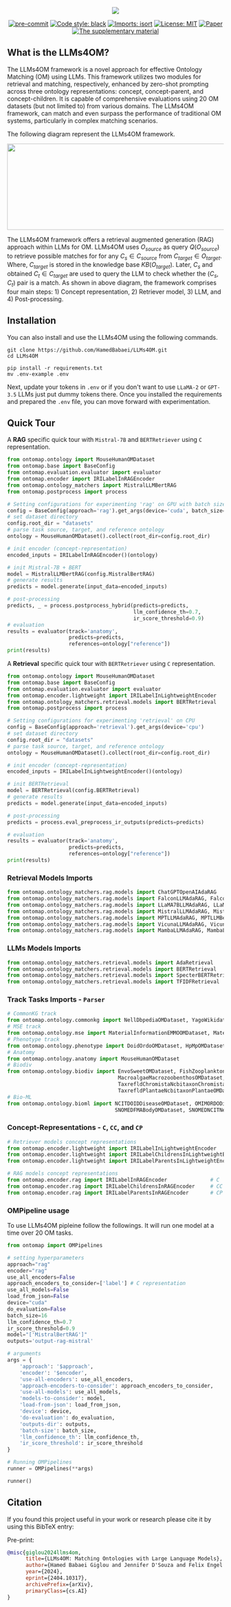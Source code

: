 <div align="center">
 <img src="images/logo.png"/>
</div>

<div align="center">


[![pre-commit](https://img.shields.io/badge/pre--commit-enabled-brightgreen?logo=pre-commit)](https://github.com/pre-commit/pre-commit)
[![Code style: black](https://img.shields.io/badge/code%20style-black-000000.svg)](https://github.com/psf/black)
[![Imports: isort](https://img.shields.io/badge/%20imports-isort-%231674b1?style=flat&labelColor=ef8336)](https://pycqa.github.io/isort/)
[![License: MIT](https://img.shields.io/badge/License-MIT-yellow.svg)](https://opensource.org/licenses/MIT)
[![Paper](https://img.shields.io/badge/Paper-EF3939?style=badge&logo=adobeacrobatreader&logoColor=white&color=black&labelColor=ec1c24)](https://arxiv.org/abs/2404.10317)
[![The supplementary material](https://img.shields.io/badge/Supplementary%20Material-EF3939?style=badge&logo=adobeacrobatreader&logoColor=white&color=black&labelColor=ec1c24)](docs/LLMs4OM_Supplementary_Material.pdf)

</div>

[//]: # (The supplementary material for detailed results of retriever and LLM modules is available here for download: [![The supplementary material]&#40;https://img.shields.io/badge/Supplementary%20Material-EF3939?style=badge&logo=adobeacrobatreader&logoColor=white&color=black&labelColor=ec1c24&#41;]&#40;docs/LLMs4OM_Supplementary_Material.pdf&#41;)

## What is the LLMs4OM?

The LLMs4OM framework is a novel approach for effective Ontology Matching (OM) using LLMs. This framework utilizes two modules for retrieval and matching, respectively, enhanced by zero-shot prompting across three ontology representations: concept, concept-parent, and concept-children.  It is capable of comprehensive evaluations using 20 OM datasets (but not limited to) from various domains. The LLMs4OM framework, can match and even surpass the performance of traditional OM systems, particularly in complex matching scenarios.

The following diagram represent the LLMs4OM framework.
<div align="center">
 <img src="images/LLMs4OM.jpg" width="800" height="200"/>
</div>

The LLMs4OM framework offers a retrieval augmented generation (RAG) approach within LLMs for OM. LLMs4OM uses $O_{source}$ as query $Q(O_{source})$ to retrieve possible matches for for any $C_s \in C_{source}$ from $C_{target} \in O_{target}$. Where, $C_{target}$ is stored in the knowledge base $KB(O_{target})$. Later, $C_{s}$ and obtained $C_t \in C_{target}$ are used to query the LLM to check whether the $(C_s, C_t)$ pair is a match. As shown in above diagram, the framework comprises four main steps: 1) Concept representation, 2) Retriever model, 3) LLM, and 4) Post-processing.

## Installation

You can also install and use the LLMs4OM using the following commands.
```
git clone https://github.com/HamedBabaei/LLMs4OM.git
cd LLMs4OM

pip install -r requirements.txt
mv .env-example .env
```
Next, update your tokens in `.env` or if you don't want to use `LLaMA-2` or `GPT-3.5` LLMs just put dummy tokens there.
Once you installed the requirements and prepared the `.env` file, you can move forward with experimentation.

## Quick Tour

A **RAG** specific quick tour with `Mistral-7B` and `BERTRetriever` using `C` representation.
```python
from ontomap.ontology import MouseHumanOMDataset
from ontomap.base import BaseConfig
from ontomap.evaluation.evaluator import evaluator
from ontomap.encoder import IRILabelInRAGEncoder
from ontomap.ontology_matchers import MistralLLMBertRAG
from ontomap.postprocess import process

# Setting configurations for experimenting 'rag' on GPU with batch size of 16
config = BaseConfig(approach='rag').get_args(device='cuda', batch_size=16)
# set dataset directory
config.root_dir = "datasets"
# parse task source, target, and reference ontology
ontology = MouseHumanOMDataset().collect(root_dir=config.root_dir)

# init encoder (concept-representation)
encoded_inputs = IRILabelInRAGEncoder()(ontology)

# init Mistral-7B + BERT
model = MistralLLMBertRAG(config.MistralBertRAG)
# generate results
predicts = model.generate(input_data=encoded_inputs)

# post-processing
predicts, _ = process.postprocess_hybrid(predicts=predicts,
                                         llm_confidence_th=0.7,
                                         ir_score_threshold=0.9)
# evaluation
results = evaluator(track='anatomy',
                    predicts=predicts,
                    references=ontology["reference"])
print(results)
```


A **Retrieval** specific quick tour with `BERTRetriever` using `C` representation.
```python
from ontomap.ontology import MouseHumanOMDataset
from ontomap.base import BaseConfig
from ontomap.evaluation.evaluator import evaluator
from ontomap.encoder.lightweight import IRILabelInLightweightEncoder
from ontomap.ontology_matchers.retrieval.models import BERTRetrieval
from ontomap.postprocess import process

# Setting configurations for experimenting 'retrieval' on CPU
config = BaseConfig(approach='retrieval').get_args(device='cpu')
# set dataset directory
config.root_dir = "datasets"
# parse task source, target, and reference ontology
ontology = MouseHumanOMDataset().collect(root_dir=config.root_dir)

# init encoder (concept-representation)
encoded_inputs = IRILabelInLightweightEncoder()(ontology)

# init BERTRetrieval
model = BERTRetrieval(config.BERTRetrieval)
# generate results
predicts = model.generate(input_data=encoded_inputs)

# post-processing
predicts = process.eval_preprocess_ir_outputs(predicts=predicts)

# evaluation
results = evaluator(track='anatomy',
                    predicts=predicts,
                    references=ontology["reference"])
print(results)
```

### Retrieval Models Imports
```python
from ontomap.ontology_matchers.rag.models import ChatGPTOpenAIAdaRAG
from ontomap.ontology_matchers.rag.models import FalconLLMAdaRAG, FalconLLMBertRAG
from ontomap.ontology_matchers.rag.models import LLaMA7BLLMAdaRAG, LLaMA7BLLMBertRAG
from ontomap.ontology_matchers.rag.models import MistralLLMAdaRAG, MistralLLMBertRAG
from ontomap.ontology_matchers.rag.models import MPTLLMAdaRAG, MPTLLMBertRAG
from ontomap.ontology_matchers.rag.models import VicunaLLMAdaRAG, VicunaLLMBertRAG
from ontomap.ontology_matchers.rag.models import MambaLLMAdaRAG, MambaLLMBertRAG
```
### LLMs Models Imports
```python
from ontomap.ontology_matchers.retrieval.models import AdaRetrieval
from ontomap.ontology_matchers.retrieval.models import BERTRetrieval
from ontomap.ontology_matchers.retrieval.models import SpecterBERTRetrieval
from ontomap.ontology_matchers.retrieval.models import TFIDFRetrieval
```

### Track Tasks Imports - `Parser`
```python
# CommonKG track
from ontomap.ontology.commonkg import NellDbpediaOMDataset, YagoWikidataOMDataset
# MSE track
from ontomap.ontology.mse import MaterialInformationEMMOOMDataset, MaterialInformationMatOntoMDataset
# Phenotype track
from ontomap.ontology.phenotype import DoidOrdoOMDataset, HpMpOMDataset
# Anatomy
from ontomap.ontology.anatomy import MouseHumanOMDataset
# Biodiv
from ontomap.ontology.biodiv import EnvoSweetOMDataset, FishZooplanktonOMDataset,\
                                    MacroalgaeMacrozoobenthosOMDataset, TaxrefldBacteriaNcbitaxonBacteriaOMDataset, \
                                    TaxrefldChromistaNcbitaxonChromistaOMDataset, TaxrefldFungiNcbitaxonFungiOMDataset,\
                                    TaxrefldPlantaeNcbitaxonPlantaeOMDataset, TaxrefldProtozoaNcbitaxonProtozoaOMDataset
# Bio-ML
from ontomap.ontology.bioml import NCITDOIDDiseaseOMDataset, OMIMORDODiseaseOMDataset, \
                                   SNOMEDFMABodyOMDataset, SNOMEDNCITNeoplasOMDataset, SNOMEDNCITPharmOMDataset
```

### Concept-Representations - `C`, `CC`, and `CP`
```python
# Retriever models concept representations
from ontomap.encoder.lightweight import IRILabelInLightweightEncoder              # C
from ontomap.encoder.lightweight import IRILabelChildrensInLightweightEncoder     # CC
from ontomap.encoder.lightweight import IRILabelParentsInLightweightEncoder       # CP

# RAG models concept representations
from ontomap.encoder.rag import IRILabelInRAGEncoder              # C
from ontomap.encoder.rag import IRILabelChildrensInRAGEncoder     # CC
from ontomap.encoder.rag import IRILabelParentsInRAGEncoder       # CP
```

### OMPipeline usage
To use LLMs4OM pipleine follow the followings. It will run one model at a time over 20 OM tasks.

```python
from ontomap import OMPipelines

# setting hyperparameters
approach="rag"
encoder="rag"
use_all_encoders=False
approach_encoders_to_consider=['label'] # C representation
use_all_models=False
load_from_json=False
device="cuda"
do_evaluation=False
batch_size=16
llm_confidence_th=0.7
ir_score_threshold=0.9
model="['MistralBertRAG']"
outputs='output-rag-mistral'

# arguments
args = {
    'approach': '$approach',
    'encoder': '$encoder',
    'use-all-encoders': use_all_encoders,
    'approach-encoders-to-consider': approach_encoders_to_consider,
    'use-all-models': use_all_models,
    'models-to-consider': model,
    'load-from-json': load_from_json,
    'device': device,
    'do-evaluation': do_evaluation,
    'outputs-dir': outputs,
    'batch-size': batch_size,
    'llm_confidence_th': llm_confidence_th,
    'ir_score_threshold': ir_score_threshold
}

# Running OMPipelines
runner = OMPipelines(**args)

runner()
```

## Citation
If you found this project useful in your work or research please cite it by using this BibTeX entry:

Pre-print:
```bibtex
@misc{giglou2024llms4om,
      title={LLMs4OM: Matching Ontologies with Large Language Models},
      author={Hamed Babaei Giglou and Jennifer D'Souza and Felix Engel and Sören Auer},
      year={2024},
      eprint={2404.10317},
      archivePrefix={arXiv},
      primaryClass={cs.AI}
}
```
